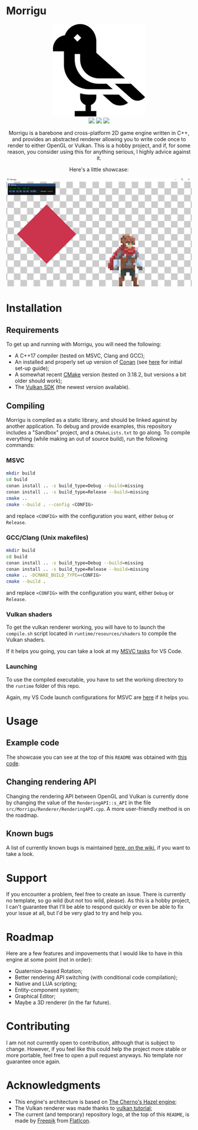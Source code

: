 # Morrigu

<div style="text-align:center">
<img src="TEMP_logo.svg" alt="MRG Logo (Temp)" width="250" height="250">
<br>
<img src="https://github.com/Ithyx/Morrigu/workflows/MRG_Ubuntu/badge.svg">
<img src="https://github.com/Ithyx/Morrigu/workflows/MRG_Windows/badge.svg">
<img src="https://github.com/Ithyx/Morrigu/workflows/MRG_MacOS/badge.svg">

Morrigu is a barebone and cross-platform 2D game engine written in C++, and provides an abstracted renderer allowing you to write code once to render to either OpenGL or Vulkan. This is a hobby project, and if, for some reason, you consider using this for anything serious, I highly advice against it.

Here's a little showcase:

<img src="MRG_Showcase.gif">
</div>

# Installation
## Requirements
To get up and running with Morrigu, you will need the following:
* A C++17 compiler (tested on MSVC, Clang and GCC);
* An installed and properly set up version of [Conan](https://conan.io/) (see [here](https://github.com/Ithyx/Morrigu/wiki/Setting-up-Conan) for initial set-up guide);
* A somewhat recent [CMake](https://cmake.org/) version (tested on 3.18.2, but versions a bit older should work);
* The [Vulkan SDK](https://vulkan.lunarg.com/sdk/home) (the newest version available).

## Compiling
Morrigu is compiled as a static library, and should be linked against by another application. To debug and provide examples, this repository includes a "Sandbox" project, and a `CMakeLists.txt` to go along. To compile everything (while making an out of source build), run the following commands:
### MSVC
```bash
mkdir build
cd build
conan install .. -s build_type=Debug --build=missing
conan install .. -s build_type=Release --build=missing
cmake ..
cmake --build . --config <CONFIG>
```
and replace `<CONFIG>` with the configuration you want, either `Debug` or `Release`.

### GCC/Clang (Unix makefiles)
```bash
mkdir build
cd build
conan install .. -s build_type=Debug --build=missing
conan install .. -s build_type=Release --build=missing
cmake .. -DCMAKE_BUILD_TYPE=<CONFIG>
cmake --build .
```
and replace `<CONFIG>` with the configuration you want, either `Debug` or `Release`.

### Vulkan shaders
To get the vulkan renderer working, you will have to to launch the `compile.sh` script located in `runtime/resources/shaders` to compile the Vulkan shaders.

If it helps you going, you can take a look at my [MSVC tasks](https://gist.github.com/Ithyx/6b81d75ad732ce785a198ecedc047fd8) for VS Code.

### Launching
To use the compiled executable, you have to set the working directory to the `runtime` folder of this repo.

Again, my VS Code launch configurations for MSVC are [here](https://gist.github.com/Ithyx/2cfc6da6c287797316535a4399beacdc) if it helps you.

# Usage
## Example code
The showcase you can see at the top of this `README` was obtained with [this code](https://gist.github.com/Ithyx/e0d4a085033d6665cbb9f0fa72589611).

## Changing rendering API
Changing the rendering API between OpenGL and Vulkan is currently done by changing the value of the `RenderingAPI::s_API` in the file `src/Morrigu/Renderer/RenderingAPI.cpp`.
A more user-friendly method is on the roadmap.

## Known bugs
A list of currently known bugs is maintained [here, on the wiki](https://github.com/Ithyx/Morrigu/wiki/Currently-known-bugs), if you want to take a look.

# Support
If you encounter a problem, feel free to create an issue. There is currently no template, so go wild (but not too wild, please). As this is a hobby project, I can't guarantee that I'll be able to respond quickly or even be able to fix your issue at all, but I'd be very glad to try and help you.

# Roadmap
Here are a few features and impovements that I would like to have in this engine at some point (not in order):
* Quaternion-based Rotation;
* Better rendering API switching (with conditional code compilation);
* Native and LUA scripting;
* Entity-component system;
* Graphical Editor;
* Maybe a 3D renderer (in the far future).

# Contributing
I am not not currently open to contribution, although that is subject to change. However, if you feel like this could help the project more stable or more portable, feel free to open a pull request anyways. No template nor guarantee once again.

# Acknowledgments
* This engine's architecture is based on [The Cherno's Hazel engine](https://github.com/TheCherno/Hazel);
* The Vulkan renderer was made thanks to [vulkan tutorial](https://vulkan-tutorial.com);
* The current (and temporary) repository logo, at the top of this `README`, is made by [Freepik](https://www.flaticon.com/authors/freepik) from [FlatIcon](https://www.flaticon.com/).

